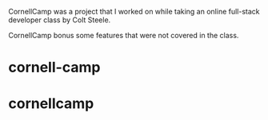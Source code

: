 
CornellCamp was a project that I worked on while taking an online full-stack developer class by Colt Steele. 

CornellCamp bonus some features that were not covered in the class.

# cornell-camp
# cornellcamp
